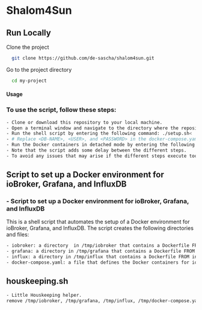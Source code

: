# Shalom4Sun
## Run Locally

Clone the project

```bash
  git clone https://github.com/de-sascha/shalom4sun.git
```

Go to the project directory

```bash
  cd my-project    
```
#### Usage
### To use the script, follow these steps:

```bash
- Clone or download this repository to your local machine.
- Open a terminal window and navigate to the directory where the repository is located.
- Run the shell script by entering the following command: ./setup.sh<
- # Replace <DB-NAME>, <USER>, and <PASSWORD> in the docker-compose.yaml file with appropriate values.
- Run the Docker containers in detached mode by entering the following command: docker-compose up -d
- Note that the script adds some delay between the different steps.
- To avoid any issues that may arise if the different steps execute too quickly.
```

## Script to set up a Docker environment for ioBroker, Grafana, and InfluxDB


### - Script to set up a Docker environment for ioBroker, Grafana, and InfluxDB


This is a shell script that automates the setup of a Docker environment for ioBroker, Grafana, and InfluxDB. The script creates the following directories and files:
```bash
- iobroker: a directory  in /tmp/iobroker that contains a Dockerfile FROM iobroker:latest
- grafana: a directory in /tmp/grafana that contains a Dockerfile FROM grafana/grafana:latest
- influx: a directory in /tmp/influx that contains a Dockerfile FROM influxdb:1.8%
- docker-compose.yaml: a file that defines the Docker containers for ioBroker, Grafana, and InfluxDB
```

## houskeeping.sh
```bash
- Little Houskeeping helper.
remove /tmp/iobroker, /tmp/grafana, /tmp/influx, /tmp/docker-compose.yaml 
```

